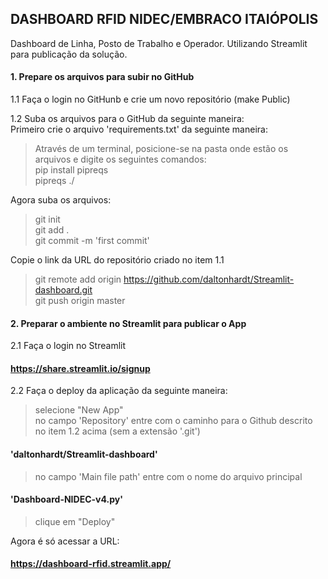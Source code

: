 ## DASHBOARD RFID NIDEC/EMBRACO ITAIÓPOLIS
Dashboard de Linha, Posto de Trabalho e Operador. Utilizando Streamlit para publicação da solução.
   
#### 1. Prepare os arquivos para subir no GitHub

1.1 Faça o login no GitHunb e crie um novo repositório (make Public)

1.2 Suba os arquivos para o GitHub da seguinte maneira:<br>
Primeiro crie o arquivo 'requirements.txt' da seguinte maneira:<br>
> Através de um terminal, posicione-se na pasta onde estão os arquivos e digite os seguintes comandos:<br>
> pip install pipreqs <br>
> pipreqs ./ <br>

Agora suba os arquivos:
> git init <br>
> git add . <br>
> git commit -m 'first commit' <br>

Copie o link da URL do repositório criado no item 1.1<br>
> git remote add origin https://github.com/daltonhardt/Streamlit-dashboard.git <br>
> git push origin master <br>
     
#### 2. Preparar o ambiente no Streamlit para publicar o App<br>

2.1 Faça o login no Streamlit<br>
#### https://share.streamlit.io/signup

2.2 Faça o deploy da aplicação da seguinte maneira:<br>
> selecione "New App"<br>
> no campo 'Repository' entre com o caminho para o Github descrito no item 1.2 acima (sem a extensão '.git')<br>
#### 'daltonhardt/Streamlit-dashboard'
> no campo 'Main file path' entre com o nome do arquivo principal<br>
#### 'Dashboard-NIDEC-v4.py'
> clique em "Deploy"<br>

Agora é só acessar a URL:
#### https://dashboard-rfid.streamlit.app/
